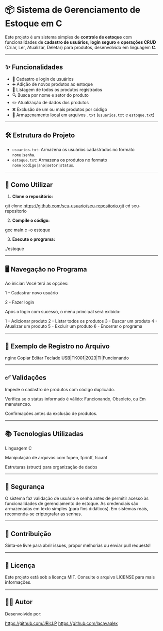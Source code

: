 # 📦 Sistema de Gerenciamento de Estoque em C

Este projeto é um sistema simples de **controle de estoque** com funcionalidades de **cadastro de usuários**, **login seguro** e **operações CRUD** (Criar, Ler, Atualizar, Deletar) para produtos, desenvolvido em linguagem **C**.

---

## ✨ Funcionalidades

- 👤 Cadastro e login de usuários
- ➕ Adição de novos produtos ao estoque
- 📄 Listagem de todos os produtos registrados
- 🔍 Busca por nome e setor do produto
- ✏️ Atualização de dados dos produtos
- ❌ Exclusão de um ou mais produtos por código
- 💾 Armazenamento local em arquivos `.txt` (`usuarios.txt` e `estoque.txt`)

---

## 🛠 Estrutura do Projeto

- `usuarios.txt`: Armazena os usuários cadastrados no formato `nome|senha`.
- `estoque.txt`: Armazena os produtos no formato `nome|codigo|ano|setor|status`.

---

## 📌 Como Utilizar

1. **Clone o repositório:**

git clone https://github.com/seu-usuario/seu-repositorio.git
cd seu-repositorio

2. **Compile o código:**

gcc main.c -o estoque

3. **Execute o programa:**

./estoque

---

## 🖥️ Navegação no Programa
Ao iniciar:
Você terá as opções:

1 - Cadastrar novo usuário

2 - Fazer login

Após o login com sucesso, o menu principal será exibido:

1 - Adicionar produto
2 - Listar todos os produtos
3 - Buscar um produto
4 - Atualizar um produto
5 - Excluir um produto
6 - Encerrar o programa

---

## 📂 Exemplo de Registro no Arquivo
nginx
Copiar
Editar
Teclado USB|TK001|2023|TI|Funcionando

---

## ✅ Validações
Impede o cadastro de produtos com código duplicado.

Verifica se o status informado é válido: Funcionando, Obsoleto, ou Em manutencao.

Confirmações antes da exclusão de produtos.

---

## 📚 Tecnologias Utilizadas
Linguagem C

Manipulação de arquivos com fopen, fprintf, fscanf

Estruturas (struct) para organização de dados

---

## 🔐 Segurança
O sistema faz validação de usuário e senha antes de permitir acesso às funcionalidades de gerenciamento de estoque. As credenciais são armazenadas em texto simples (para fins didáticos). Em sistemas reais, recomenda-se criptografar as senhas.

---

## 🤝 Contribuição
Sinta-se livre para abrir issues, propor melhorias ou enviar pull requests!

---

## 📄 Licença
Este projeto está sob a licença MIT. Consulte o arquivo LICENSE para mais informações.

---

## 👨‍💻 Autor
Desenvolvido por:

https://github.com/JRicLP
https://github.com/lacavaalex
